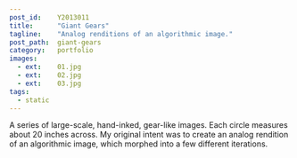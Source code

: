 ```yaml
---
post_id:    Y2013011
title:      "Giant Gears"
tagline:    "Analog renditions of an algorithmic image."
post_path:  giant-gears
category:   portfolio
images:
  - ext:    01.jpg
  - ext:    02.jpg
  - ext:    03.jpg
tags:
  - static
---
```

A series of large-scale, hand-inked, gear-like images. Each circle measures about 20 inches across. My original intent was to create an analog rendition of an algorithmic image, which morphed into a few different iterations.